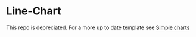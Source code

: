 # Line-Chart
This repo is depreciated. For a more up to date template see [Simple charts](https://github.com/ONSvisual/Simple-charts)
